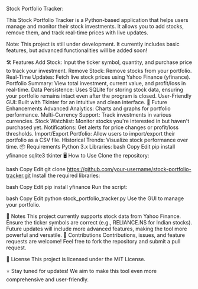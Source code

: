 Stock Portfolio Tracker:

This Stock Portfolio Tracker is a Python-based application that helps users manage and monitor their stock investments. It allows you to add stocks, remove them, and track real-time prices with live updates.

Note: This project is still under development. It currently includes basic features, but advanced functionalities will be added soon!

🛠️ Features
Add Stock: Input the ticker symbol, quantity, and purchase price to track your investment.
Remove Stock: Remove stocks from your portfolio.
Real-Time Updates: Fetch live stock prices using Yahoo Finance (yfinance).
Portfolio Summary: View total investment, current value, and profit/loss in real-time.
Data Persistence: Uses SQLite for storing stock data, ensuring your portfolio remains intact even after the program is closed.
User-Friendly GUI: Built with Tkinter for an intuitive and clean interface.
🚀 Future Enhancements
Advanced Analytics: Charts and graphs for portfolio performance.
Multi-Currency Support: Track investments in various currencies.
Stock Watchlist: Monitor stocks you're interested in but haven't purchased yet.
Notifications: Get alerts for price changes or profit/loss thresholds.
Import/Export Portfolio: Allow users to import/export their portfolio as a CSV file.
Historical Trends: Visualize stock performance over time.
📦 Requirements
Python 3.x
Libraries:
bash
Copy
Edit
pip install yfinance sqlite3 tkinter
🖥️ How to Use
Clone the repository:

bash
Copy
Edit
git clone https://github.com/your-username/stock-portfolio-tracker.git
Install the required libraries:

bash
Copy
Edit
pip install yfinance
Run the script:

bash
Copy
Edit
python stock_portfolio_tracker.py
Use the GUI to manage your portfolio.

📌 Notes
This project currently supports stock data from Yahoo Finance. Ensure the ticker symbols are correct (e.g., RELIANCE.NS for Indian stocks).
Future updates will include more advanced features, making the tool more powerful and versatile.
🤝 Contributions
Contributions, issues, and feature requests are welcome! Feel free to fork the repository and submit a pull request.

📄 License
This project is licensed under the MIT License.

⭐ Stay tuned for updates! We aim to make this tool even more comprehensive and user-friendly.
